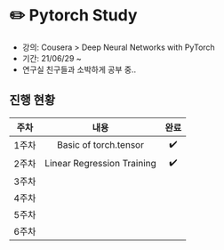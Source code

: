 # ✏️ Pytorch Study

* 강의: Cousera > Deep Neural Networks with PyTorch
* 기간: 21/06/29 ~ 
* 연구실 친구들과 소박하게 공부 중..

## 진행 현황

|주차|내용|완료|
|:---:|:------:|:---:|
|1주차|Basic of torch.tensor|✔️|
|2주차|Linear Regression Training|✔️|
|3주차||
|4주차||
|5주차||
|6주차||
